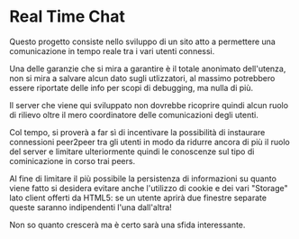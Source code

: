 # Real Time Chat

Questo progetto consiste nello sviluppo di un sito atto a permettere una comunicazione in tempo reale tra i vari utenti connessi.

Una delle garanzie che si mira a garantire è il totale anonimato dell'utenza, non si mira a salvare alcun dato sugli utlizzatori, al massimo potrebbero essere riportate delle info per scopi di debugging, ma nulla di più.

Il server che viene qui sviluppato non dovrebbe ricoprire quindi alcun ruolo di rilievo oltre il mero coordinatore delle comunicazioni degli utenti.

Col tempo, si proverà a far sì di incentivare la possibilità di instaurare connessioni peer2peer tra gli utenti in modo da ridurre ancora di più il ruolo del server e limitare ulteriormente quindi le conoscenze sul tipo di cominicazione in corso trai peers.

Al fine di limitare il più possibile la persistenza di informazioni su quanto viene fatto si desidera evitare anche l'utilizzo di cookie e dei vari "Storage" lato client offerti da HTML5: se un utente aprirà due finestre separate queste saranno indipendenti l'una dall'altra!

Non so quanto crescerà ma è certo sarà una sfida interessante.
